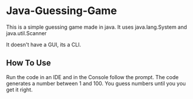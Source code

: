 # Java-Guessing-Game
This is a simple guessing game made in java. It uses java.lang.System and java.util.Scanner

It doesn't have a GUI, its a CLI.

## How To Use

Run the code in an IDE and in the Console follow the prompt. The code generates a number between 1 and 100. You guess numbers until you you get it right.

